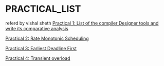 PRACTICAL_LIST
==============
referd by vishal sheth
[Practical 1: List of the compiler Designer tools and write its comparative analysis](practical1/doc/practical1.pdf)

[Practical 2: Rate Monotonic Scheduling](practical2/doc/)

[Practical 3: Earliest Deadline First](practical3/doc/)

[Practical 4: Transient overload](practical4/)
